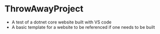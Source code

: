 # ThrowAwayProject
* A test of a dotnet core website built with VS code
* A basic template for a website to be referenced if one needs to be built
